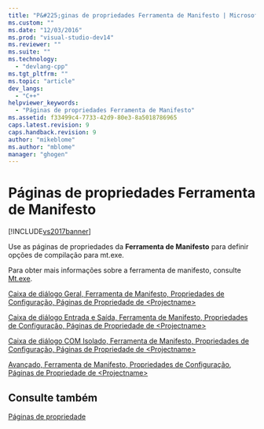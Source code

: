 ```yaml
---
title: "P&#225;ginas de propriedades Ferramenta de Manifesto | Microsoft Docs"
ms.custom: ""
ms.date: "12/03/2016"
ms.prod: "visual-studio-dev14"
ms.reviewer: ""
ms.suite: ""
ms.technology: 
  - "devlang-cpp"
ms.tgt_pltfrm: ""
ms.topic: "article"
dev_langs: 
  - "C++"
helpviewer_keywords: 
  - "Páginas de propriedades Ferramenta de Manifesto"
ms.assetid: f33499c4-7733-42d9-80e3-8a5018786965
caps.latest.revision: 9
caps.handback.revision: 9
author: "mikeblome"
ms.author: "mblome"
manager: "ghogen"
---
```

# P&#225;ginas de propriedades Ferramenta de Manifesto
[!INCLUDE[vs2017banner](../assembler/inline/includes/vs2017banner.md)]

Use as páginas de propriedades da **Ferramenta de Manifesto** para definir opções de compilação para mt.exe.  
  
 Para obter mais informações sobre a ferramenta de manifesto, consulte [Mt.exe](http://msdn.microsoft.com/library/aa375649).  
  
 [Caixa de diálogo Geral, Ferramenta de Manifesto, Propriedades de Configuração, Páginas de Propriedade de \<Projectname\>](../ide/general-manifest-tool-configuration-properties.md)  
  
 [Caixa de diálogo Entrada e Saída, Ferramenta de Manifesto, Propriedades de Configuração, Páginas de Propriedade de \<Projectname\>](../ide/input-and-output-manifest-tool.md)  
  
 [Caixa de diálogo COM Isolado, Ferramenta de Manifesto, Propriedades de Configuração, Páginas de Propriedade de \<Projectname\>](../ide/isolated-com-manifest-tool.md)  
  
 [Avançado, Ferramenta de Manifesto, Propriedades de Configuração, Páginas de Propriedade de \<Projectname\>](../Topic/Advanced,%20Manifest%20Tool,%20Configuration%20Properties,%20%3CProjectname%3E%20Property%20Pages%20Dialog%20Box.md)  
  
## Consulte também  
 [Páginas de propriedade](../ide/property-pages-visual-cpp.md)